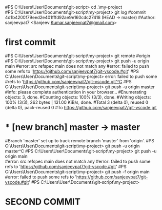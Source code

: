 #PS C:\Users\User\Documents\git-script> cd .\my-project\
#PS C:\Users\User\Documents\git-script\my-project> git log
#commit 4d1b4200f79eed2e401fffd92ae9e160cdc27418 (HEAD -> master)
#Author: sanjeevpat7 <Sanjeev Kumar.sanjeevpat7@gmail.com>

#    first commit
#PS C:\Users\User\Documents\git-script\my-project> git remote
#origin
#PS C:\Users\User\Documents\git-script\my-project> git push -u origin main
#error: src refspec main does not match any
#error: failed to push some refs to 'https://github.com/sanjeevpat7/git-vscode.#git'
#PS C:\Users\User\Documents\git-script\my-project> error: failed to push some #refs to 'https://github.com/sanjeevpat7/git-vscode.git'^C
#PS C:\Users\User\Documents\git-script\my-project> git push -u origin master
#info: please complete authentication in your browser...
#Enumerating objects: 3, done.
#Counting objects: 100% (3/3), done.
#Writing objects: 100% (3/3), 262 bytes | 131.00 KiB/s, done.
#Total 3 (delta 0), reused 0 (delta 0), pack-reused 0
#To https://github.com/sanjeevpat7/git-vscode.git
# * [new branch]      master -> master
#Branch 'master' set up to track remote branch 'master' from 'origin'.
#PS C:\Users\User\Documents\git-script\my-project> git push -u origin master^C
#PS C:\Users\User\Documents\git-script\my-project> git push -u origin main  
#error: src refspec main does not match any
#error: failed to push some refs to 'https://github.com/sanjeevpat7/git-vscode.#git'
#PS C:\Users\User\Documents\git-script\my-project> git push -f origin main
#error: failed to push some refs to 'https://github.com/sanjeevpat7/git-vscode.#git'
#PS C:\Users\User\Documents\git-script\my-project>  

# SECOND COMMIT